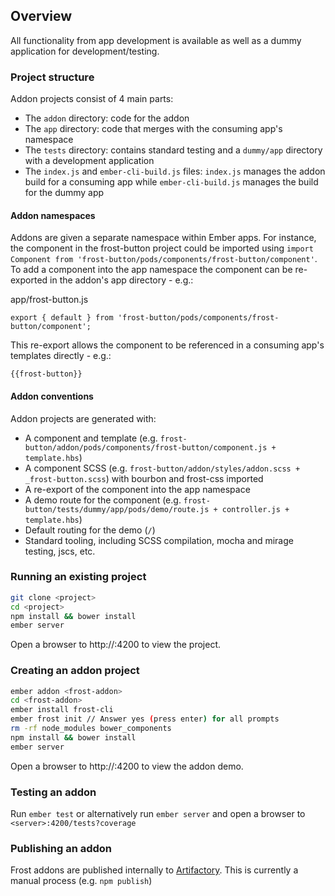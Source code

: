Overview
--------

All functionality from app development is available as well as a dummy application for development/testing.

### Project structure

Addon projects consist of 4 main parts:
- The `addon` directory: code for the addon
- The `app` directory: code that merges with the consuming app's namespace
- The `tests` directory: contains standard testing and a `dummy/app` directory with a development application
- The `index.js` and `ember-cli-build.js` files: `index.js` manages the addon build for a consuming app while
`ember-cli-build.js` manages the build for the dummy app

#### Addon namespaces

Addons are given a separate namespace within Ember apps.  For instance, the component in the frost-button project
could be imported using `import Component from 'frost-button/pods/components/frost-button/component'`.  To add a
component into the app namespace the component can be re-exported in the addon's app directory - e.g.:

app/frost-button.js
```
export { default } from 'frost-button/pods/components/frost-button/component';
```

This re-export allows the component to be referenced in a consuming app's templates directly - e.g.:

```
{{frost-button}}
```

#### Addon conventions

Addon projects are generated with:
- A component and template (e.g. `frost-button/addon/pods/components/frost-button/component.js + template.hbs`)
- A component SCSS (e.g. `frost-button/addon/styles/addon.scss + _frost-button.scss`) with bourbon and frost-css imported
- A re-export of the component into the app namespace
- A demo route for the component (e.g. `frost-button/tests/dummy/app/pods/demo/route.js + controller.js + template.hbs`)
- Default routing for the demo (`/`)
- Standard tooling, including SCSS compilation, mocha and mirage testing, jscs, etc.

### Running an existing project
```bash
git clone <project>
cd <project>
npm install && bower install
ember server
```

Open a browser to http://<server>:4200 to view the project.

### Creating an addon project

```bash
ember addon <frost-addon>
cd <frost-addon>
ember install frost-cli
ember frost init // Answer yes (press enter) for all prompts
rm -rf node_modules bower_components
npm install && bower install
ember server
```

Open a browser to http://<server>:4200 to view the addon demo.

### Testing an addon

Run `ember test` or alternatively run `ember server` and open a browser to `<server>:4200/tests?coverage`

### Publishing an addon

Frost addons are published internally to
[Artifactory](https://artifactory.ciena.com/webapp/#/artifacts/browse/tree/General/blueplanet-npm-local).
This is currently a manual process (e.g. `npm publish`)

